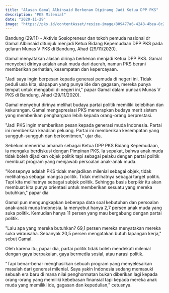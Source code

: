 ```yaml
---
title: "Alasan Gamal Albinsaid Berkenan Dipinang Jadi Ketua DPP PKS"
description: "PKS Milenial"
date: "2020-11-29"
image: "https://pks.id/contentAsset/resize-image/809477a6-4248-4bea-8c2f-e818e9fdc871/image/?byInode=true&h=768"
---
```


Bandung (29/11) - Aktivis Sosiopreneur dan tokoh pemuda nasional dr Gamal Albinsaid ditunjuk menjadi Ketua Bidang Kepemudaan DPP PKS pada gelaran Munas V PKS di Bandung, Ahad (29/11/2020).

Gamal menyatakan alasan dirinya berkenan menjadi Ketua DPP PKS. Gamal menyebut dirinya adalah anak muda dari daerah, namun PKS berani memberikan perhatian, kesempatan dan kepercayaan.

"Jadi saya ingin berpesan kepada generasi pemuda di negeri ini. Tidak peduli usia kita, siapapun yang punya ide dan gagasan, mereka punya tempat untuk mengabdi di negeri ini," papar Gamal dalam puncak Munas V PKS di Bandung, Ahad (29/11/2020).

Gamal menyebut dirinya melihat budaya partai politik memiliki kelebihan dan kekurangan. Gamal mengapresiasi PKS menerapkan budaya merit sistem yang memberikan penghargaan lebih kepada orang-orang berprestasi.

"Jadi PKS ingin memberikan pesan kepada generasi muda Indonesia. Partai ini memberikan keadilan peluang. Partai ini memberikan kesempatan yang sungguh-sungguh dan berkomitmen," ujar dia.

Sebelum menerima amanah sebagai Ketua DPP PKS Bidang Kepemudaan, ia mengaku berdiskusi dengan Pimpinan PKS. Ia sepakat, bahwa anak muda tidak boleh dijadikan objek politik tapi sebagai pelaku dengan partai politik membuat program yang menjawab persoalan anak-anak muda.

"Konsepnya adalah PKS tidak menjadikan milenial sebagai objek, tidak melihatnya sebagai mangsa politik. Tidak melihatnya sebagai target politik. Tapi kita melihatnya sebagai subjek politik. Sehingga basis berpikir itu akan membuat kita punya orientasi untuk memberikan sesuatu yang mereka butuhkan," papar dia

Gamal pun mengungkapkan beberapa data soal kebutuhan dan persoalan anak-anak muda Indonesia. Ia menyebut hanya 2,7 persen anak muda yang suka politik. Kemudian hanya 11 persen yang mau bergabung dengan partai politik.

"Lalu apa yang mereka butuhkan? 69,1 persen mereka menyatakan mereka suka wirausaha. Sebanyak 20,5 persen mengatakan butuh lapangan kerja," sebut Gamal.

Oleh karena itu, papar dia, partai politik tidak boleh mendekati milenial dengan gaya berpakaian, gaya bermedia sosial, atau narasi politik.

"Tapi benar-benar menghasilkan sebuah program yang menyelesaikan masalah dari generasi milenial. Saya yakin Indonesia sedang memasuki sebuah era baru di mana nilai penghormatan bukan diberikan lagi kepada orang-orang yang memiliki kebebasan finansial tapi kepada mereka anak muda yang memiliki ide, gagasan dan kepedulian," cetusnya.
